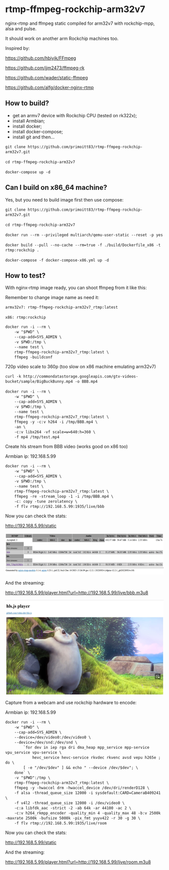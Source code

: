 # rtmp-ffmpeg-rockchip-arm32v7

nginx-rtmp and ffmpeg static compiled for arm32v7 with rockchip-mpp, alsa and pulse.

It should work on another arm Rockchip machines too.

Inspired by:

https://github.com/hbiyik/FFmpeg

https://github.com/jjm2473/ffmpeg-rk

https://github.com/wader/static-ffmpeg

https://github.com/alfg/docker-nginx-rtmp

## How to build?

- get an armv7 device with Rockchip CPU (tested on rk322x);
- install Armbian;
- install docker;
- install docker-compose;
- install git and then...

````
git clone https://github.com/primoitt83/rtmp-ffmpeg-rockchip-arm32v7.git

cd rtmp-ffmpeg-rockchip-arm32v7

docker-compose up -d
````

## Can I build on x86_64 machine?

Yes, but you need to build image first then use compose:

````
git clone https://github.com/primoitt83/rtmp-ffmpeg-rockchip-arm32v7.git

cd rtmp-ffmpeg-rockchip-arm32v7

docker run --rm --privileged multiarch/qemu-user-static --reset -p yes

docker build --pull --no-cache --rm=true -f ./build/Dockerfile_x86 -t rtmp:rockchip .

docker-compose -f docker-compose-x86.yml up -d
````

## How to test?

With nginx-rtmp image ready, you can shoot ffmpeg from it like this:

Remember to change image name as need it:

````
armv32v7: rtmp-ffmpeg-rockchip-arm32v7_rtmp:latest

x86: rtmp:rockchip
````

````
docker run -i --rm \
    -w "$PWD" \
    --cap-add=SYS_ADMIN \
    -v $PWD:/tmp \
    --name test \
    rtmp-ffmpeg-rockchip-arm32v7_rtmp:latest \
    ffmpeg -buildconf
````

720p video scale to 360p (too slow on x86 machine emulating arm32v7)
````
curl -k http://commondatastorage.googleapis.com/gtv-videos-bucket/sample/BigBuckBunny.mp4 -o BBB.mp4

docker run -i --rm \
    -w "$PWD" \
    --cap-add=SYS_ADMIN \
    -v $PWD:/tmp \
    --name test \
    rtmp-ffmpeg-rockchip-arm32v7_rtmp:latest \
    ffmpeg -y -c:v h264 -i /tmp/BBB.mp4 \
    -an \
    -c:v libx264 -vf scale=w=640:h=360 \
    -f mp4 /tmp/test.mp4
````    

Create hls stream from BBB video (works good on x86 too)

Armbian ip: 192.168.5.99
````
docker run -i --rm \
    -w "$PWD" \
    --cap-add=SYS_ADMIN \
    -v $PWD:/tmp \
    --name test \
    rtmp-ffmpeg-rockchip-arm32v7_rtmp:latest \
    ffmpeg -re -stream_loop -1 -i /tmp/BBB.mp4 \
    -c: copy -tune zerolatency \
    -f flv rtmp://192.168.5.99:1935/live/bbb
````  

Now you can check the stats:

http://192.168.5.99/static

![alt text](bbb1.jpg "Title")

And the streaming:

http://192.168.5.99/player.html?url=http://192.168.5.99/live/bbb.m3u8

![alt text](bbb2.jpg "Title")

Capture from a webcam and use rockchip hardware to encode:

Armbian ip: 192.168.5.99

````
docker run -i --rm \
    -w "$PWD" \
    --cap-add=SYS_ADMIN \
    --device=/dev/video0:/dev/video0 \
    --device=/dev/snd:/dev/snd \
        `for dev in iep rga dri dma_heap mpp_service mpp-service vpu_service vpu-service \
            hevc_service hevc-service rkvdec rkvenc avsd vepu h265e ; do \
        [ -e "/dev/$dev" ] && echo " --device /dev/$dev"; \
    done` \
    -v "$PWD":/tmp \
    rtmp-ffmpeg-rockchip-arm32v7_rtmp:latest \
    ffmpeg -y -hwaccel drm -hwaccel_device /dev/dri/renderD128 \
    -f alsa -thread_queue_size 12000 -i sysdefault:CARD=CameraB409241 \
    -f v4l2 -thread_queue_size 12000 -i /dev/video0 \
    -c:a libfdk_aac -strict -2 -ab 64k -ar 44100 -ac 2 \
    -c:v h264_rkmpp_encoder -quality_min 4 -quality_max 48 -b:v 2500k -maxrate 2500k -bufsize 5000k -pix_fmt yuyv422 -r 30 -g 30 \
    -f flv rtmp://192.168.5.99:1935/live/room
````

Now you can check the stats:

http://192.168.5.99/static

And the streaming:

http://192.168.5.99/player.html?url=http://192.168.5.99/live/room.m3u8